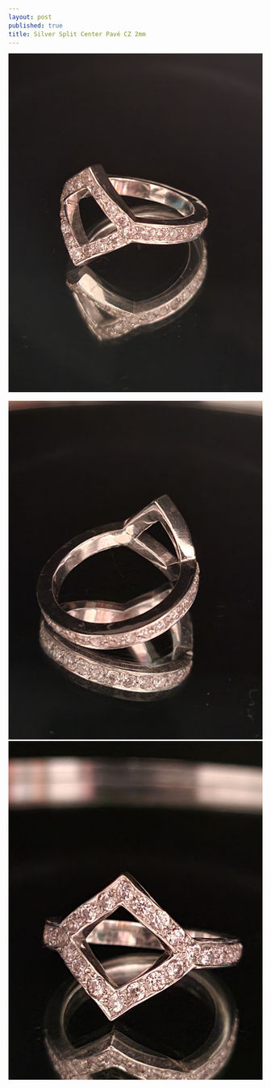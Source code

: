 ```yaml
---
layout: post
published: true
title: Silver Split Center Pavé CZ 2mm
---
```

![pavesplit_silver_CZ-0.jpg](/images/jewelry/rings/pavesplit_silver_CZ-1.jpg)
<!--more-->
![pavesplit_silver_CZ-0.jpg](/images/jewelry/rings/pavesplit_silver_CZ-2.jpg)
![pavesplit_silver_CZ-0.jpg](/images/jewelry/rings/pavesplit_silver_CZ-0.jpg)